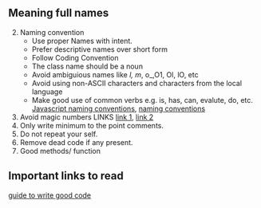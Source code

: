 ## Meaning full names
2. Naming convention
    * Use proper Names with intent.
    * Prefer descriptive names over short form
    * Follow Coding Convention
    * The class name should be a noun
    * Avoid ambiguious names like _l, m_, o_,O1, Ol, lO, etc
    * Avoid using non-ASCII characters and characters from the local language
    * Make good use of common verbs e.g. is, has, can, evalute, do, etc.
    [Javascript naming conventions](https://www.robinwieruch.de/javascript-naming-conventions), [naming conventions](https://help.geektrust.com/article/102-naming-conventions)
3. Avoid magic numbers 
    LINKS [link 1](https://levelup.gitconnected.com/magic-numbers-820d2d570cc5), [link 2](https://help.geektrust.com/article/101-magic-numbers)
4. Only write minimum to the point comments.
5. Do not repeat your self.
6. Remove dead code if any present.
7. Good methods/ function

## Important links to read
[guide to write good code](https://www.freecodecamp.org/news/the-junior-developers-guide-to-writing-super-clean-and-readable-code-cd2568e08aae/)




